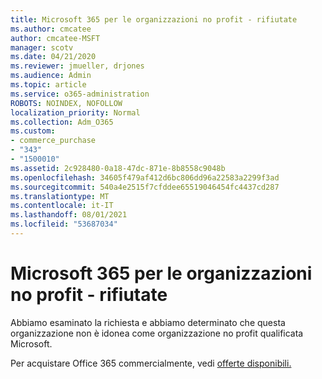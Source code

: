 ```yaml
---
title: Microsoft 365 per le organizzazioni no profit - rifiutate
ms.author: cmcatee
author: cmcatee-MSFT
manager: scotv
ms.date: 04/21/2020
ms.reviewer: jmueller, drjones
ms.audience: Admin
ms.topic: article
ms.service: o365-administration
ROBOTS: NOINDEX, NOFOLLOW
localization_priority: Normal
ms.collection: Adm_O365
ms.custom:
- commerce_purchase
- "343"
- "1500010"
ms.assetid: 2c928480-0a18-47dc-871e-8b8558c9048b
ms.openlocfilehash: 34605f479af412d6bc806dd96a22583a2299f3ad
ms.sourcegitcommit: 540a4e2515f7cfddee65519046454fc4437cd287
ms.translationtype: MT
ms.contentlocale: it-IT
ms.lasthandoff: 08/01/2021
ms.locfileid: "53687034"
---
```

# <a name="microsoft-365-for-nonprofits---declined"></a>Microsoft 365 per le organizzazioni no profit - rifiutate

Abbiamo esaminato la richiesta e abbiamo determinato che questa organizzazione non è idonea come organizzazione no profit qualificata Microsoft.
  
Per acquistare Office 365 commercialmente, vedi [offerte disponibili.](https://portal.office.com/AdminPortal/Home)
